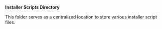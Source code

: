 **Installer Scripts Directory**

This folder serves as a centralized location to store various installer script files.
